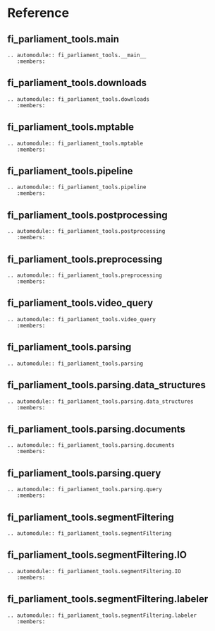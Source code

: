 # Reference

## fi_parliament_tools.**main**

```{eval-rst}
.. automodule:: fi_parliament_tools.__main__
   :members:
```

## fi_parliament_tools.downloads

```{eval-rst}
.. automodule:: fi_parliament_tools.downloads
   :members:
```

## fi_parliament_tools.mptable

```{eval-rst}
.. automodule:: fi_parliament_tools.mptable
   :members:
```

## fi_parliament_tools.pipeline

```{eval-rst}
.. automodule:: fi_parliament_tools.pipeline
   :members:
```

## fi_parliament_tools.postprocessing

```{eval-rst}
.. automodule:: fi_parliament_tools.postprocessing
   :members:
```

## fi_parliament_tools.preprocessing

```{eval-rst}
.. automodule:: fi_parliament_tools.preprocessing
   :members:
```

## fi_parliament_tools.video_query

```{eval-rst}
.. automodule:: fi_parliament_tools.video_query
   :members:
```

## fi_parliament_tools.parsing

```{eval-rst}
.. automodule:: fi_parliament_tools.parsing
```

## fi_parliament_tools.parsing.data_structures

```{eval-rst}
.. automodule:: fi_parliament_tools.parsing.data_structures
   :members:
```

## fi_parliament_tools.parsing.documents

```{eval-rst}
.. automodule:: fi_parliament_tools.parsing.documents
   :members:
```

## fi_parliament_tools.parsing.query

```{eval-rst}
.. automodule:: fi_parliament_tools.parsing.query
   :members:
```

## fi_parliament_tools.segmentFiltering

```{eval-rst}
.. automodule:: fi_parliament_tools.segmentFiltering
```

## fi_parliament_tools.segmentFiltering.IO

```{eval-rst}
.. automodule:: fi_parliament_tools.segmentFiltering.IO
   :members:
```

## fi_parliament_tools.segmentFiltering.labeler

```{eval-rst}
.. automodule:: fi_parliament_tools.segmentFiltering.labeler
   :members:
```
